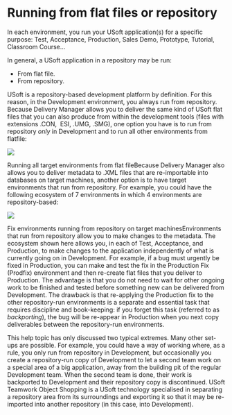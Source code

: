 # Running from flat files or repository

In each environment, you run your USoft application(s) for a specific purpose: Test, Acceptance, Production, Sales Demo, Prototype, Tutorial, Classroom Course...

In general, a USoft application in a repository may be run:

- From flat file.
- From repository.

USoft is a repository-based development platform by definition. For this reason, in the Development environment, you always run from repository. Because Delivery Manager allows you to deliver the same kind of USoft flat files that you can also produce from within the development tools (files with extensions .CON,  ESI, .UMG, .SMG), one option you have is to run from repository *only* in Development and to run all other environments from flatfile:

![](/api/Continuous%20delivery/Delivery%20Manager%20background%20information/assets/96fc001a-2998-4ca4-92ab-f3ff9ef104ae.png)

Running all target environments from flat fileBecause Delivery Manager also allows you to deliver metadata to .XML files that are re-importable into databases on target machines, another option is to have target environments that run from repository. For example, you could have the following ecosystem of 7 environments in which 4 environments are repository-based:

![](/api/Continuous%20delivery/Delivery%20Manager%20background%20information/assets/ccdb131a-2ca2-4765-a912-6f87b4d10286.png)

Fix environments running from repository on target machinesEnvironments that run from repository allow you to make changes to the metadata. The ecosystem shown here allows you, in each of Test, Acceptance, and Production, to make changes to the application independently of what is currently going on in Development. For example, if a bug must urgently be fixed in Production, you can make and test the fix in the Production Fix (Prodfix) environment and then re-create flat files that you deliver to Production. The advantage is that you do not need to wait for other ongoing work to be finished and tested before something new can be delivered from Development. The drawback is that re-applying the Production fix to the other repository-run environments is a separate and essential task that requires discipline and book-keeping: if you forget this task (referred to as *backporting*), the bug will be re-appear in Production when you next copy deliverables between the repository-run environments.

This help topic has only discussed two typical extremes. Many other set-ups are possible. For example, you could have a way of working where, as a rule, you only run from repository in Development, but occasionally you create a repository-run copy of Development to let a second team work on a special area of a big application, away from the building pit of the regular Development team. When the second team is done, their work is backported to Development and their repository copy is discontinued. USoft Teamwork Object Shopping is a USoft technology specialised in separating a repository area from its surroundings and exporting it so that it may be re-imported into another repository (in this case, into Development).